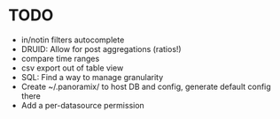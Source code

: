 # TODO
* in/notin filters autocomplete
* DRUID: Allow for post aggregations (ratios!)
* compare time ranges
* csv export out of table view
* SQL: Find a way to manage granularity
* Create ~/.panoramix/ to host DB and config, generate default config there
* Add a per-datasource permission
